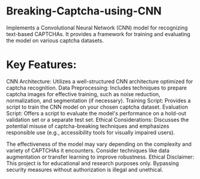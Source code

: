 # Breaking-Captcha-using-CNN
Implements a Convolutional Neural Network (CNN) model for recognizing text-based CAPTCHAs. It provides a framework for training and evaluating the model on various captcha datasets.

# Key Features:

CNN Architecture: Utilizes a well-structured CNN architecture optimized for captcha recognition.
Data Preprocessing: Includes techniques to prepare captcha images for effective training, such as noise reduction, normalization, and segmentation (if necessary).
Training Script: Provides a script to train the CNN model on your chosen captcha dataset.
Evaluation Script: Offers a script to evaluate the model's performance on a hold-out validation set or a separate test set.
Ethical Considerations: Discusses the potential misuse of captcha-breaking techniques and emphasizes responsible use (e.g., accessibility tools for visually impaired users).

The effectiveness of the model may vary depending on the complexity and variety of CAPTCHAs it encounters. Consider techniques like data augmentation or transfer learning to improve robustness.
Ethical Disclaimer: This project is for educational and research purposes only. Bypassing security measures without authorization is illegal and unethical.
